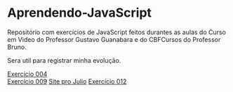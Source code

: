 # Aprendendo-JavaScript

 

Repositório com exercícios de JavaScript feitos durantes as aulas do Curso em Video do Professor Gustavo Guanabara e do CBFCursos do Professor Bruno.

Sera util para registrar minha evolução.


<a href="https://marina-barbosa.github.io/Aprendendo-html-css-JavaScript/ex000/ex004/index.html">Exercício 004</a>
<br>
<a href="https://marina-barbosa.github.io/Aprendendo-html-css-JavaScript/ex009/ex009.html">Exercício 009</a>
<a href="https://marina-barbosa.github.io/Aprendendo-html-css-JavaScript/ex010/julio.html">Site pro Julio</a>
<a href="https://marina-barbosa.github.io/Aprendendo-html-css-JavaScript/ex012/Cordel.html">Exercício 012</a>





